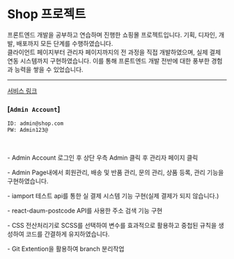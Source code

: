 <h1>Shop 프로젝트</h1>

<p>프론트엔드 개발을 공부하고 연습하며 진행한 쇼핑몰 프로젝트입니다. 기획, 디자인, 개발, 배포까지 모든 단계를 수행하였습니다.<br> 클라이언트 페이지부터 관리자 페이지까지의 전 과정을 직접 개발하였으며, 실제 결제 연동 시스템까지 구현하였습니다. 이를 통해 프론트엔드 개발 전반에 대한 풍부한 경험과 능력을 쌓을 수 있었습니다.</p>

<hr/>

[서비스 링크](https://shop-406211.du.r.appspot.com/)

### [`Admin Account`]

```bash
ID: admin@shop.com
PW: Admin123@
```

<br>
<p>- Admin Account 로그인 후 상단 우측 Admin 클릭 후 관리자 페이지 클릭</p>
<p>- Admin Page내에서 회원관리, 배송 및 반품 관리, 문의 관리, 상품 등록, 관리 기능을 구현하였습니다.</p>
<p>- iamport 테스트 api를 통한 실 결제 시스템 기능 구현(실제 결제가 되지 않습니다.)</p>
<p>- react-daum-postcode API를 사용한 주소 검색 기능 구현</p>
<p>- CSS 전산처리기로 SCSS를 선택하여 변수를 효과적으로 활용하고 중첩된 규칙을 생성하여 코드를 간결하게 유지하였습니다.</p>
<p>- Git Extention을 활용하여 branch 분리작업</p>
